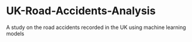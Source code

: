 # UK-Road-Accidents-Analysis
A study on the road accidents recorded in the UK using machine learning models
